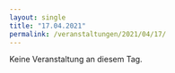 ```yaml
---
layout: single
title: "17.04.2021"
permalink: /veranstaltungen/2021/04/17/
---
```


Keine Veranstaltung an diesem Tag.
